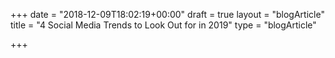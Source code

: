 +++
date = "2018-12-09T18:02:19+00:00"
draft = true
layout = "blogArticle"
title = "4 Social Media Trends to Look Out for in 2019"
type = "blogArticle"

+++
